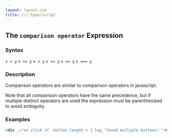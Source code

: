 ```yaml
---
layout: layout.njk
title: ///_hyperscript
---
```


## The `comparison operator` Expression

### Syntax

`x < y`
`x <= y`
`x > y`
`x >= y`
`x == y`
`x === y`

### Description

Comparison operators are similar to comparison operators in javascript.

Note that all comparison operators have the same precedence, but if multiple distinct operators are used the
expression must be parenthesized to avoid ambiguity.

### Examples

```html
<div _="on click if .button.length > 1 log 'found multiple buttons!'">Find buttons</div>
```